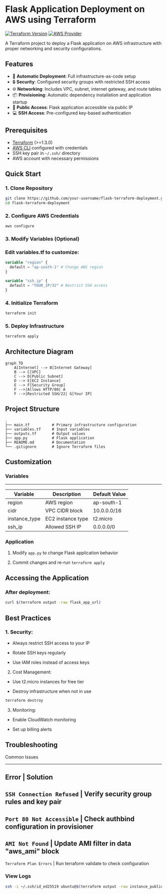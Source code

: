 # Flask Application Deployment on AWS using Terraform

[![Terraform Version](https://img.shields.io/badge/terraform-%3E%3D1.3.0-blue.svg)](https://www.terraform.io/)
[![AWS Provider](https://img.shields.io/badge/AWS-Provider-orange.svg)](https://registry.terraform.io/providers/hashicorp/aws/latest)


A Terraform project to deploy a Flask application on AWS infrastructure with proper networking and security configurations.

## Features

- 🚀 **Automatic Deployment**: Full infrastructure-as-code setup
- 🔒 **Security**: Configured security groups with restricted SSH access
- 🌐 **Networking**: Includes VPC, subnet, internet gateway, and route tables
- 📦 **Provisioning**: Automatic dependency installation and application startup
- 📡 **Public Access**: Flask application accessible via public IP
- 💻 **SSH Access**: Pre-configured key-based authentication

## Prerequisites

- [Terraform](https://www.terraform.io/downloads.html) (>=1.3.0)
- [AWS CLI](https://aws.amazon.com/cli/) configured with credentials
- SSH key pair in `~/.ssh/` directory
- AWS account with necessary permissions

## Quick Start

### 1. Clone Repository
```bash
git clone https://github.com/your-username/flask-terraform-deployment.git
cd flask-terraform-deployment
```

### 2. Configure AWS Credentials

```bash   Copy
aws configure
```
### 3. Modify Variables (Optional)
### Edit variables.tf to customize:

```terraform   Copy
variable "region" {
  default = "ap-south-1" # Change AWS region
}

variable "ssh_ip" {
  default = "YOUR_IP/32" # Restrict SSH access
}
```

### 4. Initialize Terraform

```bash   Copy
terraform init
```

### 5. Deploy Infrastructure

```bash  Copy
terraform apply
```

## Architecture Diagram

```mermaid   Copy
graph TD
    A[Internet] --> B[Internet Gateway]
    B --> C[VPC]
    C --> D[Public Subnet]
    D --> E[EC2 Instance]
    E --> F[Security Group]
    F -->|Allows HTTP/80| A
    F -->|Restricted SSH/22| G[Your IP]
```

## Project Structure

```Copy
.
├── main.tf          # Primary infrastructure configuration
├── variables.tf     # Input variables
├── outputs.tf       # Output values
├── app.py           # Flask application
├── README.md        # Documentation
└── .gitignore       # Ignore Terraform files
```

## Customization
### Variables

--------------------------------------------------
Variable     |	Description	      | Default Value
-------------|-------------------|----------------
region	    | AWS region	      | ap-south-1
cidr	       | VPC CIDR block	   | 10.0.0.0/16
instance_type|	EC2 instance type	| t2.micro
ssh_ip	    | Allowed SSH IP	   | 0.0.0.0/0

### Application

1. Modify ```app.py``` to change Flask application behavior

2. Commit changes and re-run ```terraform apply```

## Accessing the Application
### After deployment:

```bash    Copy
curl $(terraform output -raw flask_app_url)
```

## Best Practices
### 1. Security:

* Always restrict SSH access to your IP

* Rotate SSH keys regularly

* Use IAM roles instead of access keys

2. Cost Management:

* Use t2.micro instances for free tier

* Destroy infrastructure when not in use

```bash  Copy
terraform destroy
```

3. Monitoring:

* Enable CloudWatch monitoring

* Set up billing alerts

## Troubleshooting

Common Issues

--------------------------------------------------------------------------
Error	                        |    Solution
---------------------------------------------------------------------------
```SSH Connection Refused```  |	Verify security group rules and key pair
---------------------------------------------------------------------------
```Port 80 Not Accessible```	| Check authbind configuration in provisioner
---------------------------------------------------------------------------
```AMI Not Found```	         | Update AMI filter in data "aws_ami" block
---------------------------------------------------------------------------
```Terraform Plan Errors```   | Run terraform validate to check configuration

### View Logs

```bash   Copy
ssh -i ~/.ssh/id_ed25519 ubuntu@$(terraform output -raw instance_public_ip) "tail -f /home/ubuntu/flask.log"
```